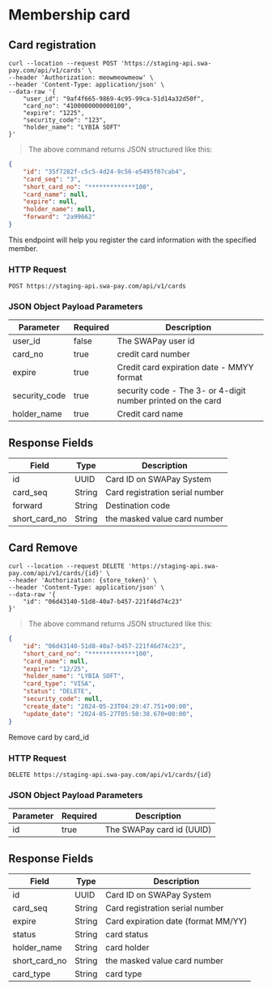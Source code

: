 # Membership card

## Card registration


```shell
curl --location --request POST 'https://staging-api.swa-pay.com/api/v1/cards' \
--header 'Authorization: meowmeowmeow' \
--header 'Content-Type: application/json' \
--data-raw '{
    "user_id": "9af4f665-9869-4c95-99ca-51d14a32d50f",
    "card_no": "4100000000000100",
    "expire": "1225",
    "security_code": "123",
    "holder_name": "LYBIA SOFT"
}'
```

> The above command returns JSON structured like this:

```json
{
    "id": "35f7282f-c5c5-4d24-9c56-e5495f07cab4",
    "card_seq": "3",
    "short_card_no": "*************100",
    "card_name": null,
    "expire": null,
    "holder_name": null,
    "forward": "2a99662"
}
```

This endpoint will help you register the card information with the specified member.

### HTTP Request

`POST https://staging-api.swa-pay.com/api/v1/cards`

### JSON Object Payload Parameters

Parameter | Required | Description
--------- | -------- | -----------
user_id | false | The SWAPay user id 
card_no | true | credit card number 
expire | true | Credit card expiration date - MMYY format
security_code | true | security code - The 3- or 4-digit number printed on the card
holder_name | true | Credit card name

## Response Fields

Field | Type | Description
----- | ---- | -------
id | UUID |  Card ID on SWAPay System
card_seq | String | Card registration serial number 
forward | String | Destination code 
short_card_no | String | the masked value card number 


## Card Remove

```shell
curl --location --request DELETE 'https://staging-api.swa-pay.com/api/v1/cards/{id}' \
--header 'Authorization: {store_token}' \
--header 'Content-Type: application/json' \
--data-raw '{
    "id": "06d43140-51d8-40a7-b457-221f46d74c23"
}'
```

> The above command returns JSON structured like this:

```json
{
    "id": "06d43140-51d8-40a7-b457-221f46d74c23",
    "short_card_no": "*************100",
    "card_name": null,
    "expire": "12/25",
    "holder_name": "LYBIA SOFT",
    "card_type": "VISA",
    "status": "DELETE",
    "security_code": null,
    "create_date": "2024-05-23T04:29:47.751+00:00",
    "update_date": "2024-05-27T05:50:38.670+00:00",
}
```

Remove card by card_id

### HTTP Request

`DELETE https://staging-api.swa-pay.com/api/v1/cards/{id}`

### JSON Object Payload Parameters

Parameter | Required | Description
--------- | -------- | -----------
id | true | The SWAPay card id (UUID)

## Response Fields

Field | Type | Description
----- | ---- | -------
id | UUID |  Card ID on SWAPay System
card_seq | String | Card registration serial number 
expire | String | Card expiration date (format MM/YY)
status | String | card status
holder_name | String | card holder
short_card_no | String | the masked value card number
card_type | String | card type 

